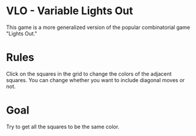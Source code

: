 # VLO - Variable Lights Out

This game is a more generalized version of the popular combinatorial game "Lights Out."  

# Rules
Click on the squares in the grid to change the colors of the adjacent squares. 
You can change whether you want to include diagonal moves or not. 

# Goal
Try to get all the squares to be the same color.

